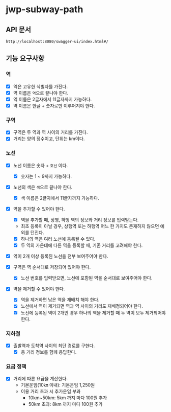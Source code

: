 # jwp-subway-path

## API 문서

```text
http://localhost:8080/swagger-ui/index.html#/
```

## 기능 요구사항

### 역

- [x] 역은 고유한 식별자를 가진다.
- [x] 역 이름은 `역`으로 끝나야 한다.
- [x] 역 이름은 2글자에서 11글자까지 가능하다.
- [x] 역 이름은 한글 + 숫자로만 이루어져야 한다.

### 구역

- [x] 구역은 두 역과 역 사이의 거리를 가진다.
- [x] 거리는 양의 정수이고, 단위는 km이다.

### 노선

- [x] 노선 이름은 숫자 + `호선` 이다.
    - [x] 숫자는 1 ~ 9까지 가능하다.

- [x] 노선의 색은 `색`으로 끝나야 한다.
    - [x] 색 이름은 2글자에서 11글자까지 가능하다.

- [x] 역을 추가할 수 있어야 한다.
    -[x] 역을 추가할 때, 상행, 하행 역의 정보와 거리 정보를 입력받는다.
    - 최초 등록이 아닐 경우, 상행역 또는 하행역 어느 한 가지도 존재하지 않으면 예외를 던진다.
    -[x] 하나의 역은 여러 노선에 등록될 수 있다.
    -[x] 두 역의 가운데에 다른 역을 등록할 때, 기존 거리를 고려해야 한다.

- [x] 역이 2개 이상 등록된 노선을 전부 보여주어야 한다.

- [x] 구역은 역 순서대로 저장되어 있어야 한다.
    - [x] 노선 번호를 입력받으면, 노선에 포함된 역을 순서대로 보여주어야 한다.

- [x] 역을 제거할 수 있어야 한다.
    -[x] 역을 제거하면 남은 역을 재배치 해야 한다.
    -[x] 노선에서 역이 제거되면 역과 역 사이의 거리도 재배정되어야 한다.
    -[x] 노선에 등록된 역이 2개인 경우 하나의 역을 제거할 때 두 역이 모두 제거되어야 한다.

### 지하철

- [x] 출발역과 도착역 사이의 최단 경로를 구한다.
    - [x] 총 거리 정보를 함께 응답한다.

### 요금 정책

- [x] 거리에 따른 요금을 계산한다.
    - 기본운임(10㎞ 이내): 기본운임 1,250원
    - 이용 거리 초과 시 추가운임 부과
        - 10km~50km: 5km 까지 마다 100원 추가
        - 50km 초과: 8km 까지 마다 100원 추가
